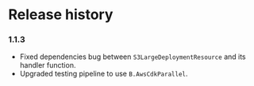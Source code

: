 # Release history

### 1.1.3

- Fixed dependencies bug between ``S3LargeDeploymentResource`` and its handler function.
- Upgraded testing pipeline to use ``B.AwsCdkParallel``.
